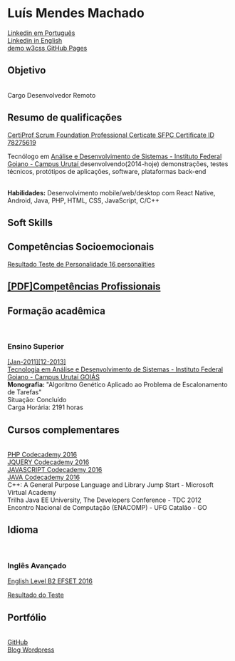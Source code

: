 <h1>Luís Mendes Machado</h1>
<a href='https://www.linkedin.com/in/luismendesmachado1'>Linkedin em Português</a>
<br>
<a href='https://www.linkedin.com/in/luismendesmachado1/?locale=en_US'>Linkedin in English</a>
<br>
<a href='https://luismendes070.github.io/curriculo/'>demo w3css GitHub Pages</a>
<h2>Objetivo</h2>
<br>Cargo Desenvolvedor Remoto<br>
<h2>Resumo de qualificações</h2>
<a href="https://github.com/luismendes070/luismendes070/blob/main/Certificate.pdf">CertiProf Scrum Foundation Professional Certicate SFPC Certificate ID 78275619</a>
<p>Tecnólogo em <a href="https://www.ifgoiano.edu.br/home/index.php/cursos-superiores-urutai/289-analise-e-desenvolvimento-de-sistemas"> Análise e Desenvolvimento de Sistemas - Instituto Federal Goiano - Campus Urutaí
</a> desenvolvendo(2014-hoje) demonstrações, testes técnicos, protótipos de aplicações, software, plataformas back-end</p>
<br><b>Habilidades:</b> Desenvolvimento mobile/web/desktop com React Native, Android, Java, PHP, HTML, CSS, JavaScript, C/C++

<h2 lang="en-US">Soft Skills</h2>
<h2 lang="pt-BR">Competências Socioemocionais</h2>
<a href="https://www.16personalities.com/profiles/5c4cf07240b63">Resultado Teste de Personalidade 16 personalities</a>

<a href="./Competências Profissionais Graduação Análise e Desenvolvimento de Sistemas.pdf">

<h2>[PDF]Competências Profissionais</h2>

</a>

<h2>Formação acadêmica</h2> 
<h3>Ensino Superior</h3>
<a href="https://www.ifgoiano.edu.br/home/index.php/cursos-superiores-urutai/289-analise-e-desenvolvimento-de-sistemas">
[Jan-2011][12-2013] 
 <br>
 Tecnologia em Análise e Desenvolvimento de Sistemas - Instituto Federal Goiano - Campus Urutaí GOIÁS</a>
<br>
<b>Monografia: </b> "Algoritmo Genético Aplicado ao Problema de Escalonamento de Tarefas"
<br>
Situação: Concluído
<br>
Carga Horária: 2191 horas
<h2>Cursos complementares</h2>
<br><a href='https://github.com/luismendes070/codecademy/blob/master/codecademy.pdf'>PHP Codecademy 2016</a>
<br><a href='https://github.com/luismendes070/codecademy/blob/master/codecademy.pdf'>JQUERY Codecademy 2016</a>
<br><a href='https://github.com/luismendes070/codecademy/blob/master/codecademy.pdf'>JAVASCRIPT Codecademy 2016</a>
<br><a href='https://github.com/luismendes070/codecademy/blob/master/codecademy.pdf'>JAVA Codecademy 2016</a>
<br> C++: A General Purpose Language and Library Jump Start - Microsoft Virtual Academy
<br> Trilha Java EE University, The Developers Conference - TDC 2012
<br> Encontro Nacional de Computação (ENACOMP) - UFG Catalão - GO
<h2> Idioma </h2>
<br><h3>Inglês Avançado</h3>
<p lang="en-US"><a href="https://www.efset.org/cert/gGdEkx"> English Level B2 EFSET 2016</a></p>
<p lang="pt-BR"><a href="https://raw.githubusercontent.com/luismendes070/curriculo/master/Teste%20de%20Ingl%C3%AAs%20Out%202018.PNG">Resultado do Teste</a></p>
<h2>Portfólio</h2>
<br>
<a href="https://github.com/luismendes070">GitHub</a>
<br>
<a href="https://luismendesmachadoblog.wordpress.com/" >
Blog Wordpress 
</a>
<br>





